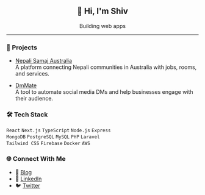 <div align="center">
  <h2>👋 Hi, I'm Shiv</h2>
  <p>Building web apps</p>
</div>

---

### 🚀 Projects

- <a href="https://www.nepalisamaj.com.au/" target="_blank">Nepali Samaj Australia</a>  
  A platform connecting Nepali communities in Australia with jobs, rooms, and services.

- <a href="https://www.dmmate.com/" target="_blank">DmMate</a>  
  A tool to automate social media DMs and help businesses engage with their audience.

### 🛠️ Tech Stack

`React` `Next.js` `TypeScript` `Node.js` `Express`  
`MongoDB` `PostgreSQL` `MySQL` `PHP` `Laravel`  
`Tailwind CSS` `Firebase` `Docker` `AWS`

### 🌐 Connect With Me

- 📝 <a href="https://shivamani.hashnode.dev/" target="_blank">Blog</a>
- 💼 <a href="https://www.linkedin.com/in/shivamanibrt/" target="_blank">LinkedIn</a>
- 🐦 <a href="https://twitter.com/shivamanibrt" target="_blank">Twitter</a>
